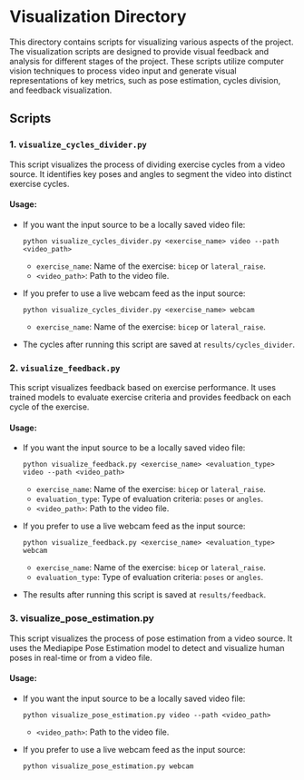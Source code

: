 # Visualization Directory

This directory contains scripts for visualizing various aspects of the project. The visualization scripts are designed to provide visual 
feedback and analysis for different stages of the project. These scripts utilize computer vision techniques to process video input 
and generate visual representations of key metrics, such as pose estimation, cycles division, and feedback visualization.


## Scripts

### 1. `visualize_cycles_divider.py`

This script visualizes the process of dividing exercise cycles from a video source. It identifies key poses and angles to 
segment the video into distinct exercise cycles.

#### Usage:
- If you want the input source to be a locally saved video file:
  
  ```
  python visualize_cycles_divider.py <exercise_name> video --path <video_path>
  ```
  
  - `exercise_name`: Name of the exercise: `bicep` or `lateral_raise`.
  - `<video_path>`: Path to the video file.
- If you prefer to use a live webcam feed as the input source:
  
  ```
  python visualize_cycles_divider.py <exercise_name> webcam
  ```
  
  - `exercise_name`: Name of the exercise: `bicep` or `lateral_raise`.
- The cycles after running this script are saved at `results/cycles_divider`.


### 2. `visualize_feedback.py`

This script visualizes feedback based on exercise performance. It uses trained models to evaluate exercise criteria and provides 
feedback on each cycle of the exercise.

#### Usage:
- If you want the input source to be a locally saved video file:
  
  ```
  python visualize_feedback.py <exercise_name> <evaluation_type> video --path <video_path>
  ```
  
  - `exercise_name`: Name of the exercise: `bicep` or `lateral_raise`.
  - `evaluation_type`: Type of evaluation criteria: `poses` or `angles`.
  - `<video_path>`: Path to the video file.
- If you prefer to use a live webcam feed as the input source:
  
  ```
  python visualize_feedback.py <exercise_name> <evaluation_type> webcam
  ```
  - `exercise_name`: Name of the exercise: `bicep` or `lateral_raise`.
  - `evaluation_type`: Type of evaluation criteria: `poses` or `angles`.
- The results after running this script is saved at `results/feedback`.


### 3. visualize_pose_estimation.py

This script visualizes the process of pose estimation from a video source. It uses the Mediapipe Pose Estimation model to detect and 
visualize human poses in real-time or from a video file.

#### Usage:
- If you want the input source to be a locally saved video file:
  
  ```
  python visualize_pose_estimation.py video --path <video_path>
  ```
  - `<video_path>`: Path to the video file.
- If you prefer to use a live webcam feed as the input source:
  
  ```
  python visualize_pose_estimation.py webcam
  ```
